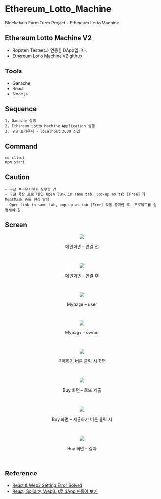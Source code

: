 # Ethereum_Lotto_Machine
Blockchain Farm Term Project - Ethereum Lotto Machine

## Ethereum Lotto Machine V2
- Ropsten Testnet과 연동한 DApp입니다.
- [Ethereum Lotto Machine V2 github](https://github.com/BlockchainFarm-Lotto/Ethereum_Lotto_Machine_V2)


## Tools
- Ganache
- React
- Node.js

## Sequence
```
1. Ganache 실행
2. Ethereum Lotto Machine Application 실행
3. 구글 브라우저 - localhost:3000 진입
```

## Command
```
cd client
npm start
```

## Caution
```
- 구글 브라우저에서 실행할 것
- 구글 확장 프로그램인 Open link in same tab, pop-up as tab [Free] 과 MeatMask 충돌 현상 발생
- Open link in same tab, pop-up as tab [Free] 작동 중지한 후, 프로젝트를 실행해야 함
```

## Screen
<p align="center">
  <img src="https://user-images.githubusercontent.com/80610295/175773546-e0ad2987-3da8-44e9-b644-02ef1ecc51db.png" />
  <p align="center">메인화면 – 연결 전</p>
</p>
<br />
<p align="center">
  <img src="https://user-images.githubusercontent.com/80610295/175773606-74468140-8e38-4cca-be8d-c91b97ee00d7.png" />
  <p align="center">메인화면 – 연결 후</p>
</p>
<br />
<p align="center">
  <img src="https://user-images.githubusercontent.com/80610295/176997581-a7aa1b4b-be8c-43fd-aef2-ad068fcce5aa.png" />
  <p align="center">Mypage – user</p>
</p>
<br />
<p align="center">
  <img src="https://user-images.githubusercontent.com/80610295/176997547-e77bc020-ce69-47de-8b61-e0b7d9a2fa31.png" />
  <p align="center">Mypage – owner</p>
</p>
<br />
<p align="center">
  <img src="https://user-images.githubusercontent.com/80610295/175773686-7da1e9fc-7cc7-465f-93ec-aa41b5f52b6b.png" />
  <p align="center">구매하기 버튼 클릭 시 화면</p>
</p>
<br />
<p align="center">
  <img src="https://user-images.githubusercontent.com/80610295/175773708-1db38e09-6ba6-4528-9321-ef367b1913a5.png" />
  <p align="center">Buy 화면 – 로또 제출</p>
</p>
<br />
<p align="center">
  <img src="https://user-images.githubusercontent.com/80610295/175773731-77e80f28-dc69-4276-ad19-eac8509faa84.png" />
  <p align="center">Buy 화면 – 제출하기 버튼 클릭 시</p>
</p>
<br />
<p align="center">
  <img src="https://user-images.githubusercontent.com/80610295/175773740-ca4e1ac1-8fc8-4bc0-9dfc-de292677ed23.png" />
  <p align="center">Buy 화면 – 결과</p>
</p>
<br />

## Reference
- [React & Web3 Setting Error Solved](https://blockmonkeys.tistory.com/168?category=924760)
- [React, Solidity, Web3.js로 dApp 만들어 보기](https://velog.io/@jaewoneee/React-Solidity-Web3.js%EB%A1%9C-dApp-%EB%A7%8C%EB%93%A4%EC%96%B4-%EB%B3%B4%EA%B8%B0)

